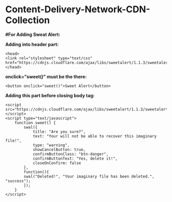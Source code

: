 # Content-Delivery-Network-CDN-Collection

**#For Adding Sweat Alert:**

**Adding into header part:**
```
<head>
<link rel="stylesheet" type="text/css" href="https://cdnjs.cloudflare.com/ajax/libs/sweetalert/1.1.3/sweetalert.min.css">
</head>
```
**onclick="sweet()" must be the there:**
```
<button onclick="sweet()">Sweet Alert</button>
```

**Adding this part before closing body tag:**
```
<script src="https://cdnjs.cloudflare.com/ajax/libs/sweetalert/1.1.3/sweetalert.min.js"></script>
<script type="text/javascript">
    function sweet() {
        swal({
            title: "Are you sure?",
            text: "Your will not be able to recover this imaginary file!",
            type: "warning",
            showCancelButton: true,
            confirmButtonClass: "btn-danger",
            confirmButtonText: "Yes, delete it!",
            closeOnConfirm: false
        },
        function(){
        swal("Deleted!", "Your imaginary file has been deleted.", "success");
        });
    }
</script>
```

